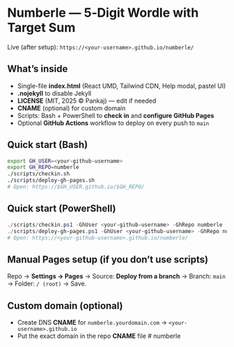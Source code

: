 # Numberle — 5‑Digit Wordle with Target Sum

Live (after setup): `https://<your-username>.github.io/numberle/`

## What’s inside
- Single-file **index.html** (React UMD, Tailwind CDN, Help modal, pastel UI)
- **.nojekyll** to disable Jekyll
- **LICENSE** (MIT, 2025 © Pankaj) — edit if needed
- **CNAME** (optional) for custom domain
- Scripts: Bash + PowerShell to **check in** and **configure GitHub Pages**
- Optional **GitHub Actions** workflow to deploy on every push to `main`

## Quick start (Bash)
```bash
export GH_USER=<your-github-username>
export GH_REPO=numberle
./scripts/checkin.sh
./scripts/deploy-gh-pages.sh
# Open: https://$GH_USER.github.io/$GH_REPO/
```

## Quick start (PowerShell)
```powershell
./scripts/checkin.ps1 -GhUser <your-github-username> -GhRepo numberle
./scripts/deploy-gh-pages.ps1 -GhUser <your-github-username> -GhRepo numberle
# Open: https://<your-github-username>.github.io/numberle/
```

## Manual Pages setup (if you don’t use scripts)
Repo → **Settings → Pages** → Source: **Deploy from a branch** → Branch: `main` → Folder: `/ (root)` → Save.

## Custom domain (optional)
- Create DNS **CNAME** for `numberle.yourdomain.com` → `<your-username>.github.io`
- Put the exact domain in the repo **CNAME** file
#   n u m b e r l e  
 
